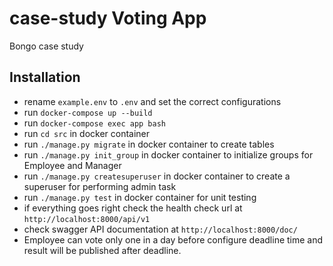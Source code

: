 # case-study Voting App
Bongo case study

## Installation

- rename `example.env` to `.env` and set the correct configurations
- run `docker-compose up --build`
- run `docker-compose exec app bash`
- run `cd src` in docker container
- run `./manage.py migrate` in docker container to create tables
- run `./manage.py init_group` in docker container to initialize groups for Employee and Manager
- run `./manage.py createsuperuser` in docker container to create a superuser for performing admin task
- run `./manage.py test` in docker container for unit testing
- if everything goes right check the health check url at `http://localhost:8000/api/v1`
- check swagger API documentation at `http://localhost:8000/doc/`
- Employee can vote only one in a day before configure deadline time and result will be published after deadline.
